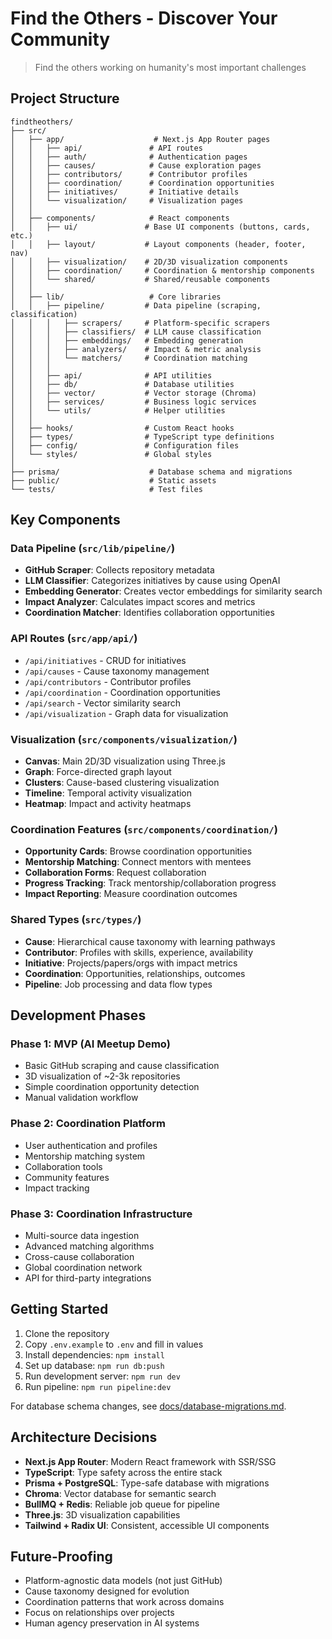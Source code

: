 # Find the Others - Discover Your Community

> Find the others working on humanity's most important challenges

## Project Structure

```
findtheothers/
├── src/
│   ├── app/                    # Next.js App Router pages
│   │   ├── api/               # API routes
│   │   ├── auth/              # Authentication pages
│   │   ├── causes/            # Cause exploration pages
│   │   ├── contributors/      # Contributor profiles
│   │   ├── coordination/      # Coordination opportunities
│   │   ├── initiatives/       # Initiative details
│   │   └── visualization/     # Visualization pages
│   │
│   ├── components/            # React components
│   │   ├── ui/               # Base UI components (buttons, cards, etc.)
│   │   ├── layout/           # Layout components (header, footer, nav)
│   │   ├── visualization/    # 2D/3D visualization components
│   │   ├── coordination/     # Coordination & mentorship components
│   │   └── shared/           # Shared/reusable components
│   │
│   ├── lib/                   # Core libraries
│   │   ├── pipeline/         # Data pipeline (scraping, classification)
│   │   │   ├── scrapers/     # Platform-specific scrapers
│   │   │   ├── classifiers/  # LLM cause classification
│   │   │   ├── embeddings/   # Embedding generation
│   │   │   ├── analyzers/    # Impact & metric analysis
│   │   │   └── matchers/     # Coordination matching
│   │   │
│   │   ├── api/              # API utilities
│   │   ├── db/               # Database utilities
│   │   ├── vector/           # Vector storage (Chroma)
│   │   ├── services/         # Business logic services
│   │   └── utils/            # Helper utilities
│   │
│   ├── hooks/                # Custom React hooks
│   ├── types/                # TypeScript type definitions
│   ├── config/               # Configuration files
│   └── styles/               # Global styles
│
├── prisma/                    # Database schema and migrations
├── public/                    # Static assets
└── tests/                     # Test files
```

## Key Components

### Data Pipeline (`src/lib/pipeline/`)
- **GitHub Scraper**: Collects repository metadata
- **LLM Classifier**: Categorizes initiatives by cause using OpenAI
- **Embedding Generator**: Creates vector embeddings for similarity search
- **Impact Analyzer**: Calculates impact scores and metrics
- **Coordination Matcher**: Identifies collaboration opportunities

### API Routes (`src/app/api/`)
- `/api/initiatives` - CRUD for initiatives
- `/api/causes` - Cause taxonomy management
- `/api/contributors` - Contributor profiles
- `/api/coordination` - Coordination opportunities
- `/api/search` - Vector similarity search
- `/api/visualization` - Graph data for visualization

### Visualization (`src/components/visualization/`)
- **Canvas**: Main 2D/3D visualization using Three.js
- **Graph**: Force-directed graph layout
- **Clusters**: Cause-based clustering visualization
- **Timeline**: Temporal activity visualization
- **Heatmap**: Impact and activity heatmaps

### Coordination Features (`src/components/coordination/`)
- **Opportunity Cards**: Browse coordination opportunities
- **Mentorship Matching**: Connect mentors with mentees
- **Collaboration Forms**: Request collaboration
- **Progress Tracking**: Track mentorship/collaboration progress
- **Impact Reporting**: Measure coordination outcomes

### Shared Types (`src/types/`)
- **Cause**: Hierarchical cause taxonomy with learning pathways
- **Contributor**: Profiles with skills, experience, availability
- **Initiative**: Projects/papers/orgs with impact metrics
- **Coordination**: Opportunities, relationships, outcomes
- **Pipeline**: Job processing and data flow types

## Development Phases

### Phase 1: MVP (AI Meetup Demo)
- Basic GitHub scraping and cause classification
- 3D visualization of ~2-3k repositories
- Simple coordination opportunity detection
- Manual validation workflow

### Phase 2: Coordination Platform
- User authentication and profiles
- Mentorship matching system
- Collaboration tools
- Community features
- Impact tracking

### Phase 3: Coordination Infrastructure
- Multi-source data ingestion
- Advanced matching algorithms
- Cross-cause collaboration
- Global coordination network
- API for third-party integrations

## Getting Started

1. Clone the repository
2. Copy `.env.example` to `.env` and fill in values
3. Install dependencies: `npm install`
4. Set up database: `npm run db:push`
5. Run development server: `npm run dev`
6. Run pipeline: `npm run pipeline:dev`

For database schema changes, see [docs/database-migrations.md](docs/database-migrations.md).

## Architecture Decisions

- **Next.js App Router**: Modern React framework with SSR/SSG
- **TypeScript**: Type safety across the entire stack
- **Prisma + PostgreSQL**: Type-safe database with migrations
- **Chroma**: Vector database for semantic search
- **BullMQ + Redis**: Reliable job queue for pipeline
- **Three.js**: 3D visualization capabilities
- **Tailwind + Radix UI**: Consistent, accessible UI components

## Future-Proofing

- Platform-agnostic data models (not just GitHub)
- Cause taxonomy designed for evolution
- Coordination patterns that work across domains
- Focus on relationships over projects
- Human agency preservation in AI systems